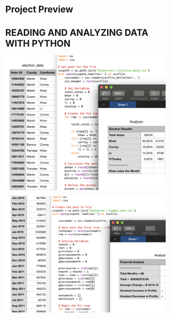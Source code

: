 # Project Preview
# READING AND ANALYZING DATA WITH PYTHON

![](Images/pythonpreview2.png)

![](Images/pythonpreview1.png)

